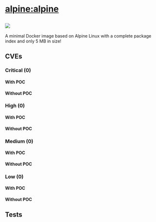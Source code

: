 # [alpine:alpine](https://hub.docker.com/_/alpine?tab=tags)
![](https://img.shields.io/static/v1?label=tag&message=alpine&color=blue)
---
<p>
A minimal Docker image based on Alpine Linux with a complete package index and only 5 MB in size!
</p>

## CVEs
### Critical (0)
#### With POC

#### Without POC


### High (0)
#### With POC

#### Without POC


### Medium (0)
#### With POC

#### Without POC


### Low (0)
#### With POC

#### Without POC


## Tests
